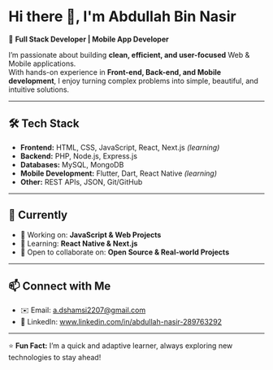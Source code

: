 # Hi there 👋, I'm Abdullah Bin Nasir  

🚀 **Full Stack Developer | Mobile App Developer**  

I’m passionate about building **clean, efficient, and user-focused** Web & Mobile applications.  
With hands-on experience in **Front-end, Back-end, and Mobile development**, I enjoy turning complex problems into simple, beautiful, and intuitive solutions.  

---

## 🛠️ Tech Stack
- **Frontend:** HTML, CSS, JavaScript, React, Next.js *(learning)*  
- **Backend:** PHP, Node.js, Express.js  
- **Databases:** MySQL, MongoDB  
- **Mobile Development:** Flutter, Dart, React Native *(learning)*  
- **Other:** REST APIs, JSON, Git/GitHub  

---

## 🌱 Currently
- 🔭 Working on: **JavaScript & Web Projects**  
- 🌱 Learning: **React Native & Next.js**  
- 👯 Open to collaborate on: **Open Source & Real-world Projects**  

---

## 📫 Connect with Me
- ✉️ Email: [a.dshamsi2207@gmail.com](mailto:a.dshamsi2207@gmail.com)  
- 💼 LinkedIn: www.linkedin.com/in/abdullah-nasir-289763292  

---

⭐ **Fun Fact:** I’m a quick and adaptive learner, always exploring new technologies to stay ahead!  
